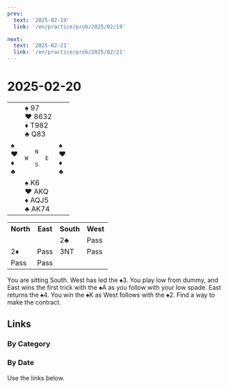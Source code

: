 ```yaml
---
prev:
  text: '2025-02-19'
  link: '/en/practice/prob/2025/02/19'

next:
  text: '2025-02-21'
  link: '/en/practice/prob/2025/02/21'
---
```


# 2025-02-20

<table class="deal">
	<tr>
		<td></td>
		<td>♠ 97<br>♥ 8632<br>♦ T982<br>♣ Q83</td>
		<td></td>
	</tr>
	<tr>
		<td>♠ <br>♥ <br>♦ <br>♣ </td>
		<td><pre>   N<br>W     E<br>   S</pre></td>
		<td>♠ <br>♥ <br>♦ <br>♣ </td>
	</tr>
	<tr>
		<td></td>
		<td>♠ K6<br>♥ AKQ<br>♦ AQJ5<br>♣ AK74</td>
		<td></td>
	</tr>
</table>

<table class="auction">
	<tr>
		<th>North</th>
		<th>East</th>
		<th>South</th>
		<th>West</th>
	</tr>
	<tr>
		<td></td>
		<td></td>
		<td>2♣</td>
		<td>Pass</td>
	</tr>
	<tr>
		<td>2♦</td>
		<td>Pass</td>
		<td>3NT</td>
		<td>Pass</td>
	</tr>
	<tr>
		<td>Pass</td>
		<td>Pass</td>
		<td></td>
		<td></td>
	</tr>
</table>

You are sitting South. West has led the ♠3. You play low from dummy, and East wins the first trick with the ♠A as you follow with your low spade. East returns the ♠4. You win the ♠K as West follows with the ♠2. Find a way to make the contract.

## Links

[<Badge type="tip" text="Check Solution"/>](/en/learning/prob/2025/02/20)

### By Category

[<Badge type="tip" text="<--"/>](/en/practice/prob/2025/02/17)
[<Badge type="tip" text="Calendar"/>](/en/practice/calendar/2025/02)
[<Badge type="tip" text="-->"/>](/en/practice/prob/2025/02/21)

### By Date

Use the links below.